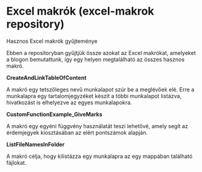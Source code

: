 # Excel makrók (excel-makrok repository)
Hasznos Excel makrók gyűjteménye

Ebben a repositoryban gyűjtjük össze azokat az Excel makrókat, amelyeket a blogon bemutattunk, így egy helyen megtalálható az összes hasznos makró.

**CreateAndLinkTableOfContent**

A makró egy tetszőleges nevű munkalapot szúr be a meglévőek elé. Erre a munkalapra egy tartalomjegyzéket készít a többi munkalapot listázva, hivatkozást is elhelyezve az egyes munkalapokra.

**CustomFunctionExample_GiveMarks**

A makró egy egyéni függvény használatát teszi lehetővé, amely segít az érdemjegyek kiosztásában az elért pontszámok alapján.

**ListFileNamesInFolder**

A makró célja, hogy kilistázza egy munkalapra az egy mappában található fájlokat.
